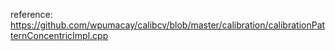 
reference:
https://github.com/wpumacay/calibcv/blob/master/calibration/calibrationPatternConcentricImpl.cpp
